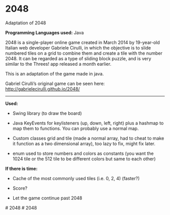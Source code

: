 2048
====

Adaptation of 2048

**Programming Languages used:** Java

2048 is a single-player online game created in March 2014 by 19-year-old Italian web developer Gabriele Cirulli, 
in which the objective is to slide numbered tiles on a grid to combine them and create a tile with the number 2048.
It can be regarded as a type of sliding block puzzle, and is very similar to the Threes! app released a month earlier.

This is an adaptation of the game made in java.

Gabriel Cirulli’s original game can be seen here: http://gabrielecirulli.github.io/2048/

---------------------------------------------------------------------------------
**Used:**

*	Swing library (to draw the board)

*	Java KeyEvents for keylisteners (up, down, left, right) plus a hashmap to map them to functions. You can probably use a normal map.

*	Custom classes grid and tile (made a normal array, had to cheat to make it function as a two dimensional array), too lazy to fix, might fix later.

*	enum used to store numbers and colors as constants (you want the 1024 tile or the 512 tile to be different colors but same to each other)

**If there is time:**

*	Cache of the most commonly used tiles (i.e. 0, 2, 4) (faster?)

*	Score?

*	Let the game continue past 2048

#   2 0 4 8  
 #   2 0 4 8  
 